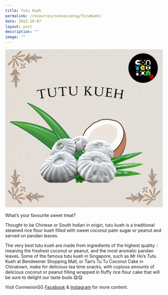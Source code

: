 ```yaml
---
title: Tutu Kueh
permalink: /resources/connexionsg/TutuKueh/
date: 2022-10-07
layout: post
description: ""
image: ""
---
```


![](/images/connexionsg/2022/tutu%20kueh.png)

What’s your favourite sweet treat?  
  
Thought to be Chinese or South Indian in origin, tutu kueh is a traditional steamed rice flour kueh filled with sweet coconut palm sugar or peanut and served on pandan leaves.  
  
The very best tutu kueh are made from ingredients of the highest quality - meaning the freshest coconut or peanut, and the most aromatic pandan leaves. Some of the famous tutu kueh in Singapore, such as Mr Ho’s Tutu Kueh at Bendeemer Shopping Mall, or Tan’s Tu Tu Coconut Cake in Chinatown, make for delicious tea time snacks, with copious amounts of delicious coconut or peanut filling wrapped in fluffy rice flour cake that will be sure to delight our taste buds 😋😋

Visit ConnexionSG [Facebook](https://www.facebook.com/ConnexionSG) & [Instagram](https://www.instagram.com/connexionsg/) for more content.